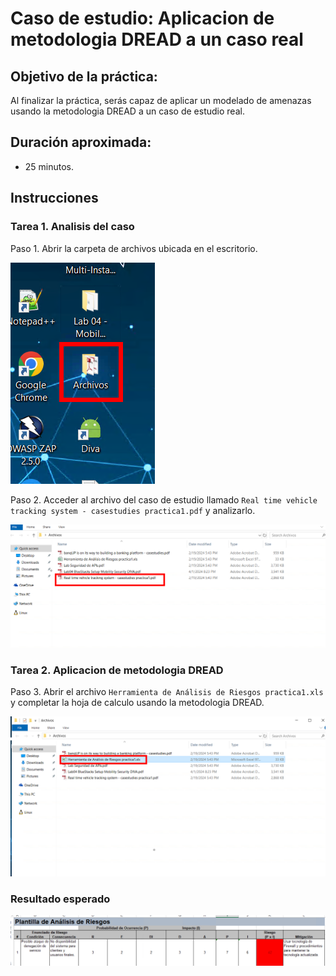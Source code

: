 # Caso de estudio: Aplicacion de metodologia DREAD a un caso real 

## Objetivo de la práctica:

Al finalizar la práctica, serás capaz de aplicar un modelado de amenazas usando la metodologia DREAD a un caso de estudio real.

## Duración aproximada:

- 25 minutos.

## Instrucciones 

### Tarea 1. Analisis del caso

Paso 1. Abrir la carpeta de archivos ubicada en el escritorio.

![imagen resultado](../images/cap2_1.png)

Paso 2. Acceder al archivo del caso de estudio llamado `Real time vehicle tracking system - casestudies practica1.pdf` y analizarlo.

![imagen resultado](../images/cap2_2.png)

### Tarea 2. Aplicacion de metodologia DREAD

Paso 3. Abrir el archivo `Herramienta de Análisis de Riesgos practica1.xls` y completar la hoja de calculo usando la metodologia DREAD.

![imagen resultado](../images/cap2_3.png)

### Resultado esperado

![imagen resultado](../images/cap2_4.png)

